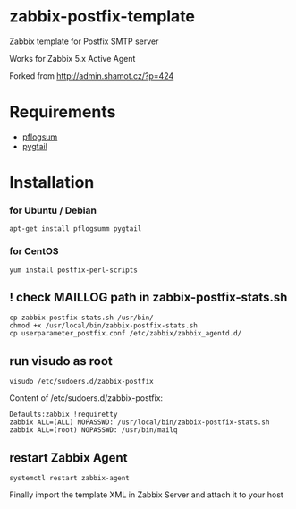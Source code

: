 # zabbix-postfix-template
Zabbix template for Postfix SMTP server

Works for Zabbix 5.x Active Agent

Forked from http://admin.shamot.cz/?p=424

# Requirements
* [pflogsum](http://jimsun.linxnet.com/postfix_contrib.html)
* [pygtail](https://pypi.org/project/pygtail/)

# Installation

### for Ubuntu / Debian
    apt-get install pflogsumm pygtail

### for CentOS
    yum install postfix-perl-scripts
    
## ! check MAILLOG path in zabbix-postfix-stats.sh
    cp zabbix-postfix-stats.sh /usr/bin/
    chmod +x /usr/local/bin/zabbix-postfix-stats.sh
    cp userparameter_postfix.conf /etc/zabbix/zabbix_agentd.d/

## run visudo as root
    visudo /etc/sudoers.d/zabbix-postfix

Content of /etc/sudoers.d/zabbix-postfix:

    Defaults:zabbix !requiretty
    zabbix ALL=(ALL) NOPASSWD: /usr/local/bin/zabbix-postfix-stats.sh
    zabbix ALL=(root) NOPASSWD: /usr/bin/mailq

## restart Zabbix Agent
    systemctl restart zabbix-agent

Finally import the template XML in Zabbix Server and attach it to your host

